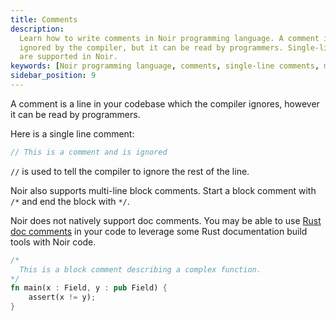 ```yaml
---
title: Comments
description:
  Learn how to write comments in Noir programming language. A comment is a line of code that is
  ignored by the compiler, but it can be read by programmers. Single-line and multi-line comments
  are supported in Noir.
keywords: [Noir programming language, comments, single-line comments, multi-line comments]
sidebar_position: 9
---
```


A comment is a line in your codebase which the compiler ignores, however it can be read by
programmers.

Here is a single line comment:

```rust
// This is a comment and is ignored
```

`//` is used to tell the compiler to ignore the rest of the line.

Noir also supports multi-line block comments. Start a block comment with `/*` and end the block with `*/`.

Noir does not natively support doc comments. You may be able to use [Rust doc comments](https://doc.rust-lang.org/reference/comments.html) in your code to leverage some Rust documentation build tools with Noir code.

```rust
/*
  This is a block comment describing a complex function.
*/
fn main(x : Field, y : pub Field) {
    assert(x != y);
}
```
